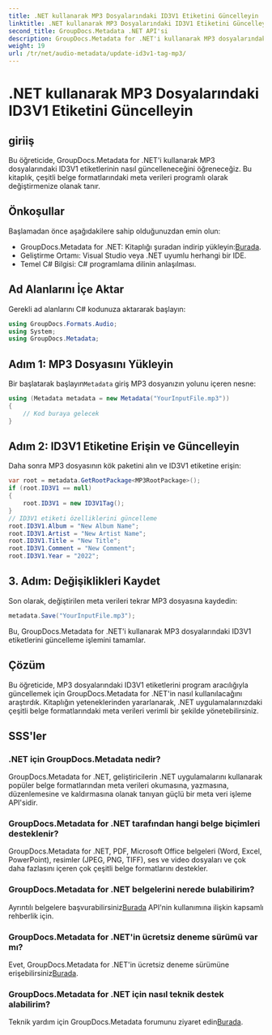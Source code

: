 ```yaml
---
title: .NET kullanarak MP3 Dosyalarındaki ID3V1 Etiketini Güncelleyin
linktitle: .NET kullanarak MP3 Dosyalarındaki ID3V1 Etiketini Güncelleyin
second_title: GroupDocs.Metadata .NET API'si
description: GroupDocs.Metadata for .NET'i kullanarak MP3 dosyalarındaki ID3V1 etiketlerini güncelleyin. .NET uygulamalarınızda kolay meta veri işleme için bu öğreticiyi izleyin.
weight: 19
url: /tr/net/audio-metadata/update-id3v1-tag-mp3/
---
```


# .NET kullanarak MP3 Dosyalarındaki ID3V1 Etiketini Güncelleyin

## giriiş
Bu öğreticide, GroupDocs.Metadata for .NET'i kullanarak MP3 dosyalarındaki ID3V1 etiketlerinin nasıl güncelleneceğini öğreneceğiz. Bu kitaplık, çeşitli belge formatlarındaki meta verileri programlı olarak değiştirmenize olanak tanır.
## Önkoşullar
Başlamadan önce aşağıdakilere sahip olduğunuzdan emin olun:
- GroupDocs.Metadata for .NET: Kitaplığı şuradan indirip yükleyin:[Burada](https://releases.groupdocs.com/metadata/net/).
- Geliştirme Ortamı: Visual Studio veya .NET uyumlu herhangi bir IDE.
- Temel C# Bilgisi: C# programlama dilinin anlaşılması.

## Ad Alanlarını İçe Aktar
Gerekli ad alanlarını C# kodunuza aktararak başlayın:
```csharp
using GroupDocs.Formats.Audio;
using System;
using GroupDocs.Metadata;
```
## Adım 1: MP3 Dosyasını Yükleyin
 Bir başlatarak başlayın`Metadata` giriş MP3 dosyanızın yolunu içeren nesne:
```csharp
using (Metadata metadata = new Metadata("YourInputFile.mp3"))
{
    // Kod buraya gelecek
}
```
## Adım 2: ID3V1 Etiketine Erişin ve Güncelleyin
Daha sonra MP3 dosyasının kök paketini alın ve ID3V1 etiketine erişin:
```csharp
var root = metadata.GetRootPackage<MP3RootPackage>();
if (root.ID3V1 == null)
{
    root.ID3V1 = new ID3V1Tag();
}
// ID3V1 etiketi özelliklerini güncelleme
root.ID3V1.Album = "New Album Name";
root.ID3V1.Artist = "New Artist Name";
root.ID3V1.Title = "New Title";
root.ID3V1.Comment = "New Comment";
root.ID3V1.Year = "2022";
```
## 3. Adım: Değişiklikleri Kaydet
Son olarak, değiştirilen meta verileri tekrar MP3 dosyasına kaydedin:
```csharp
metadata.Save("YourInputFile.mp3");
```
Bu, GroupDocs.Metadata for .NET'i kullanarak MP3 dosyalarındaki ID3V1 etiketlerini güncelleme işlemini tamamlar.

## Çözüm
Bu öğreticide, MP3 dosyalarındaki ID3V1 etiketlerini program aracılığıyla güncellemek için GroupDocs.Metadata for .NET'in nasıl kullanılacağını araştırdık. Kitaplığın yeteneklerinden yararlanarak, .NET uygulamalarınızdaki çeşitli belge formatlarındaki meta verileri verimli bir şekilde yönetebilirsiniz.

## SSS'ler
### .NET için GroupDocs.Metadata nedir?
GroupDocs.Metadata for .NET, geliştiricilerin .NET uygulamalarını kullanarak popüler belge formatlarından meta verileri okumasına, yazmasına, düzenlemesine ve kaldırmasına olanak tanıyan güçlü bir meta veri işleme API'sidir.
### GroupDocs.Metadata for .NET tarafından hangi belge biçimleri desteklenir?
GroupDocs.Metadata for .NET, PDF, Microsoft Office belgeleri (Word, Excel, PowerPoint), resimler (JPEG, PNG, TIFF), ses ve video dosyaları ve çok daha fazlasını içeren çok çeşitli belge formatlarını destekler.
### GroupDocs.Metadata for .NET belgelerini nerede bulabilirim?
 Ayrıntılı belgelere başvurabilirsiniz[Burada](https://tutorials.groupdocs.com/metadata/net/) API'nin kullanımına ilişkin kapsamlı rehberlik için.
### GroupDocs.Metadata for .NET'in ücretsiz deneme sürümü var mı?
 Evet, GroupDocs.Metadata for .NET'in ücretsiz deneme sürümüne erişebilirsiniz[Burada](https://releases.groupdocs.com/).
### GroupDocs.Metadata for .NET için nasıl teknik destek alabilirim?
 Teknik yardım için GroupDocs.Metadata forumunu ziyaret edin[Burada](https://forum.groupdocs.com/c/metadata/14).
